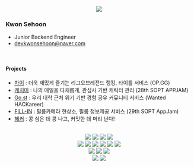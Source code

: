 <div align=center>

<a href="https://hits.seeyoufarm.com"><img src="https://hits.seeyoufarm.com/api/count/incr/badge.svg?url=https%3A%2F%2Fgithub.com%2Fdevkwonsehoon&count_bg=%23001AFB&title_bg=%235C93FB&icon=&icon_color=%23D5D5D5&title=hits&edge_flat=false"/></a>

</div>

### Kwon Sehoon
- Junior Backend Engineer
- devkwonsehoon@naver.com

<br>


#### Projects

* [차이](https://hackathon.op.gg/users/4dREUz21ua) : 더욱 재밌게 즐기는 리그오브레전드 랭킹, 타이틀 서비스 (OP.GG)
* [캐치미](https://github.com/TeamCatchMe/CatchMe-If-You-Server) : 나의 매일을 다채롭게, 관심사 기반 캐릭터 관리 (28th SOPT APPJAM)
* [Go.st](https://github.com/GOGO-st/GO-st-Server) : 우리 대학 근처 위기 기반 경험 공유 커뮤니티 서비스 (Wanted HACKareer)
* [FILL-IN](https://github.com/TeamFILL-IN/Fill-Server) : 필름카메라 현상소, 필름 정보제공 서비스 (29th SOPT AppJam)
* [헤커](https://github.com/zaranaramorimori/HACKER-SERVER/pulls) : 콩 심은 데 콩 나고, 커밋한 데 머리 난다!

<br>

<div align=center>
<img src="https://img.shields.io/badge/JavaScript-F7DF1E?style=flat-square&logo=JavaScript&logoColor=white"/> <img src="https://img.shields.io/badge/TypeScript-2d79c7?style=flat-square&logo=TypeScript&logoColor=white"/> <img src="https://img.shields.io/badge/HTML5-E34F26?style=flat-square&logo=HTML5&logoColor=white"/> <img src="https://img.shields.io/badge/CSS3-1572B6?style=flat-square&logo=CSS3&logoColor=white"/>
<br/>
<img src="https://img.shields.io/badge/Node.js-339933?style=flat-square&logo=Node.js&logoColor=white"/> <img src="https://img.shields.io/badge/Express-000000?style=flat-square&logo=Express&logoColor=white"/> <img src="https://img.shields.io/badge/NestJS-E0234E?style=flat-square&logo=NestJS&logoColor=white"/> <img src="https://img.shields.io/badge/MongoDB-47A248?style=flat-square&logo=MongoDB&logoColor=white"/> <img src="https://img.shields.io/badge/PostgreSQL-4169E1?style=flat-square&logo=PostgreSQL&logoColor=white"/>  <img src="https://img.shields.io/badge/React-7ddfff?style=flat-square&logo=React&logoColor=black"/>
 <br/>
 <img src="https://img.shields.io/badge/AWS-232F3E?style=flat-square&logo=AmazonAWS&logoColor=white"/> <img src="https://img.shields.io/badge/Firebase-FFCA28?style=flat-square&logo=Firebase&logoColor=white"/> <img src="https://img.shields.io/badge/Heroku-430098?style=flat-square&logo=Heroku&logoColor=white"/>
 </br>
 <img src="https://img.shields.io/badge/Git-f05030?style=flat-square&logo=Git&logoColor=white"/>
 <img src="https://img.shields.io/badge/GitHub-black?style=flat-square&logo=GitHub&logoColor=white"/>
</div>


